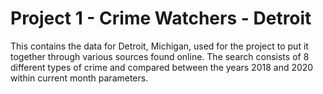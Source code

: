 # Project 1 - Crime Watchers - Detroit

This contains the data for Detroit, Michigan, used for the project to put it together through various sources found online. The search consists of 8 different types of crime and compared between the years 2018 and 2020 within current month parameters.
